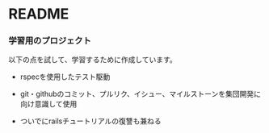 # README

### 学習用のプロジェクト
以下の点を試して、学習するために作成しています。

* rspecを使用したテスト駆動

* git・githubのコミット、プルリク、イシュー、マイルストーンを集団開発に向け意識して使用

* ついでにrailsチュートリアルの復讐も兼ねる


